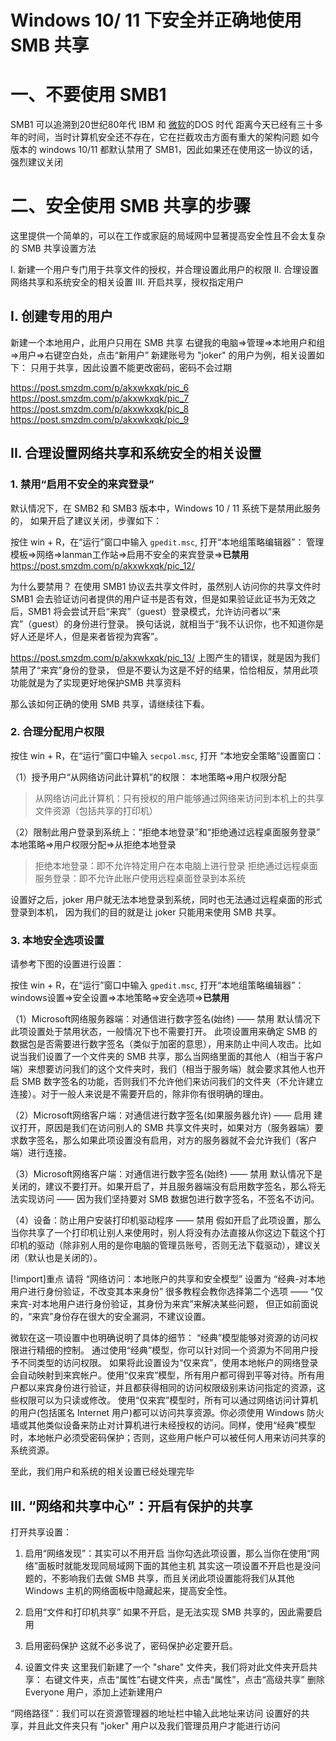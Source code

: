 # Windows 10/ 11 下安全并正确地使用 SMB 共享

# 一、不要使用 SMB1
SMB1 可以追溯到20世纪80年代 IBM 和 [微软](https://pinpai.smzdm.com/1461/)的DOS 时代
距离今天已经有三十多年的时间，当时计算机安全还不存在，它在拦截攻击方面有重大的架构问题
如今版本的 windows 10/11 都默认禁用了 SMB1，因此如果还在使用这一协议的话，强烈建议关闭


# 二、安全使用 SMB 共享的步骤
这里提供一个简单的，可以在工作或家庭的局域网中显著提高安全性且不会太复杂的 SMB 共享设置方法

I. 新建一个用户专门用于共享文件的授权，并合理设置此用户的权限
II. 合理设置网络共享和系统安全的相关设置
III. 开启共享，授权指定用户


## I. 创建专用的用户
新建一个本地用户，此用户只用在 SMB 共享
右键我的电脑⇒管理⇒本地用户和组⇒用户⇒右键空白处，点击“新用户”
新建账号为 "joker" 的用户为例，相关设置如下：
只用于共享，因此设置不能更改密码，密码不会过期

https://post.smzdm.com/p/akxwkxqk/pic_6
https://post.smzdm.com/p/akxwkxqk/pic_7
https://post.smzdm.com/p/akxwkxqk/pic_8
https://post.smzdm.com/p/akxwkxqk/pic_9



## II. 合理设置网络共享和系统安全的相关设置
### 1. 禁用“启用不安全的来宾登录”
默认情况下，在 SMB2 和 SMB3 版本中，Windows 10 / 11 系统下是禁用此服务的，
如果开启了建议关闭，步骤如下：

按住 win + R，在“运行”窗口中输入 `gpedit.msc`, 打开“本地组策略编辑器”：
管理模板⇒网络⇒lanman工作站⇒启用不安全的来宾登录⇒**已禁用**
https://post.smzdm.com/p/akxwkxqk/pic_12/

为什么要禁用？
在使用 SMB1 协议去共享文件时，虽然别人访问你的共享文件时 SMB1 会去验证访问者提供的用户证书是否有效，但是如果验证此证书为无效之后，SMB1 将会尝试开启“来宾”（guest）登录模式，允许访问者以“来宾”（guest）的身份进行登录。
换句话说，就相当于“我不认识你，也不知道你是好人还是坏人，但是来者皆视为宾客”。

https://post.smzdm.com/p/akxwkxqk/pic_13/
上图产生的错误，就是因为我们禁用了“来宾”身份的登录，
但是不要认为这是不好的结果，恰恰相反，禁用此项功能就是为了实现更好地保护SMB 共享资料

那么该如何正确的使用 SMB 共享，请继续往下看。


### 2. 合理分配用户权限
按住 win + R，在“运行”窗口中输入  `secpol.msc`, 打开 “本地安全策略”设置窗口：

（1）授予用户“从网络访问此计算机”的权限：
本地策略⇒用户权限分配
> 从网络访问此计算机：只有授权的用户能够通过网络来访问到本机上的共享文件资源（包括共享的打印机）

（2）限制此用户登录到系统上：“拒绝本地登录”和“拒绝通过远程桌面服务登录”
本地策略⇒用户权限分配⇒从拒绝本地登录
> 拒绝本地登录：即不允许特定用户在本电脑上进行登录
> 拒绝通过远程桌面服务登录：即不允许此账户使用远程桌面登录到本系统

设置好之后，joker 用户就无法本地登录到系统，同时也无法通过远程桌面的形式登录到本机，
因为我们的目的就是让 joker 只能用来使用 SMB 共享。



### 3. 本地安全选项设置
请参考下图的设置进行设置：

按住 win + R，在“运行”窗口中输入 `gpedit.msc`, 打开“本地组策略编辑器”：
windows设置⇒安全设置⇒本地策略⇒安全选项⇒**已禁用**

（1）Microsoft网络服务器端：对通信进行数字签名(始终) —— 禁用
默认情况下此项设置处于禁用状态，一般情况下也不需要打开。
此项设置用来确定 SMB 的数据包是否需要进行数字签名（类似于加密的意思），用来防止中间人攻击。比如说当我们设置了一个文件夹的 SMB 共享，那么当网络里面的其他人（相当于客户端）来想要访问我们的这个文件夹时，我们（相当于服务端）就会要求其他人也开启 SMB 数字签名的功能，否则我们不允许他们来访问我们的文件夹（不允许建立连接）。对于一般人来说是不需要开启的，除非你有很明确的理由。

（2）Microsoft网络客户端：对通信进行数字签名(如果服务器允许) —— 启用
建议打开，原因是我们在访问别人的 SMB 共享文件夹时，如果对方（服务器端）要求数字签名，那么如果此项设置没有启用，对方的服务器就不会允许我们（客户端）进行连接。

（3）Microsoft网络客户端：对通信进行数字签名(始终) —— 禁用
默认情况下是关闭的，建议不要打开。如果开启了，并且服务器端没有启用数字签名，那么将无法实现访问 —— 因为我们坚持要对 SMB 数据包进行数字签名，不签名不访问。


（4）设备：防止用户安装打印机驱动程序 —— 禁用
假如开启了此项设置，那么当你共享了一个打印机让别人来使用时，别人将没有办法直接从你这边下载这个打印机的驱动（除非别人用的是你电脑的管理员账号，否则无法下载驱动），建议关闭（默认也是关闭的）。

[!import]重点
请将  “网络访问：本地账户的共享和安全模型”  设置为  “经典-对本地用户进行身份验证，不改变其本来身份”
很多教程会教你选择第二个选项 —— “仅来宾-对本地用户进行身份验证，其身份为来宾”来解决某些问题，
但正如前面说的，“来宾”身份存在很大的安全漏洞，不建议设置。

微软在这一项设置中也明确说明了具体的细节：
“经典”模型能够对资源的访问权限进行精细的控制。
通过使用“经典”模型，你可以针对同一个资源为不同用户授予不同类型的访问权限。
如果将此设置设为“仅来宾”，使用本地帐户的网络登录会自动映射到来宾帐户。使用“仅来宾”模型，所有用户都可得到平等对待。所有用户都以来宾身份进行验证，并且都获得相同的访问权限级别来访问指定的资源，这些权限可以为只读或修改。
使用“仅来宾”模型时，所有可以通过网络访问计算机的用户(包括匿名 Internet 用户)都可以访问共享资源。你必须使用 Windows 防火墙或其他类似设备来防止对计算机进行未经授权的访问。同样，使用“经典”模型时，本地帐户必须受密码保护；否则，这些用户帐户可以被任何人用来访问共享的系统资源。

至此，我们用户和系统的相关设置已经处理完毕



## III. “网络和共享中心”：开启有保护的共享
打开共享设置：
1. 启用“网络发现”：其实可以不用开启
当你勾选此项设置，那么当你在使用“网络”面板时就能发现同局域网下面的其他主机
其实这一项设置不开启也是没问题的，不影响我们去做 SMB 共享，而且关闭此项设置能将我们从其他 Windows 主机的网络面板中隐藏起来，提高安全性。

2. 启用“文件和打印机共享”
如果不开启，是无法实现 SMB 共享的，因此需要启用

3. 启用密码保护
这就不必多说了，密码保护必定要开启。

4. 设置文件夹
这里我们新建了一个 "share" 文件夹，我们将对此文件夹开启共享：
右键文件夹，点击“属性”右键文件夹，点击“属性”，点击“高级共享”
删除 Everyone 用户，添加上述新建用户

“网络路径”：我们可以在资源管理器的地址栏中输入此地址来访问
设置好的共享，并且此文件夹只有 "joker" 用户以及我们管理员用户才能进行访问

